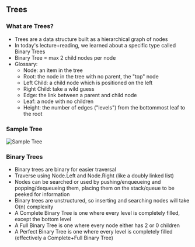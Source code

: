## Trees

### What are Trees?

- Trees are a data structure built as a hierarchical graph of nodes
- In today's lecture+reading, we learned about a specific type called Binary Trees
- Binary Tree = max 2 child nodes per node
- Glossary:
  - Node: an item in the tree
  - Root: the node in the tree with no parent, the "top" node
  - Left Child: a child node which is positioned on the left
  - Right Child: take a wild guess
  - Edge: the link between a parent and child node
  - Leaf: a node with no children
  - Height: the number of edges ("levels") from the bottommost leaf to the root

### Sample Tree

![Sample Tree](https://codefellows.github.io/common_curriculum/data_structures_and_algorithms/Code_401/class-15/resources/images/BinaryTree1.PNG)

### Binary Trees

- Binary trees are binary for easier traversal
- Traverse using Node.Left and Node.Right (like a doubly linked list)
- Nodes can be searched or used by pushing/enqueueing and popping/dequeueing them, placing them on the stack/queue to be peeked for information
- Binary trees are unstructured, so inserting and searching nodes will take O(n) complexity
- A Complete Binary Tree is one where every level is completely filled, except the bottom level
- A Full Binary Tree is one where every node either has 2 or 0 children
- A Perfect Binary Tree is one where every level is completely filled (effectively a Complete+Full Binary Tree)
